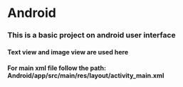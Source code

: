 # Android

### This is a basic project on android user interface

#### Text view and image view are used here

#### For main xml file follow the path:  Android/app/src/main/res/layout/activity_main.xml 
